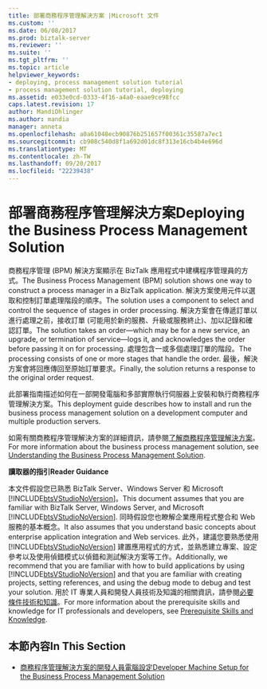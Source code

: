 ```yaml
---
title: 部署商務程序管理解決方案 |Microsoft 文件
ms.custom: ''
ms.date: 06/08/2017
ms.prod: biztalk-server
ms.reviewer: ''
ms.suite: ''
ms.tgt_pltfrm: ''
ms.topic: article
helpviewer_keywords:
- deploying, process management solution tutorial
- process management solution tutorial, deploying
ms.assetid: e033e0cd-0333-4f16-a4a0-eaae9ce98fcc
caps.latest.revision: 17
author: MandiOhlinger
ms.author: mandia
manager: anneta
ms.openlocfilehash: a0a61048ecb90876b251657f00361c35587a7ec1
ms.sourcegitcommit: cb908c540d8f1a692d01dc8f313e16cb4b4e696d
ms.translationtype: MT
ms.contentlocale: zh-TW
ms.lasthandoff: 09/20/2017
ms.locfileid: "22239438"
---
```

# <a name="deploying-the-business-process-management-solution"></a><span data-ttu-id="9300a-102">部署商務程序管理解決方案</span><span class="sxs-lookup"><span data-stu-id="9300a-102">Deploying the Business Process Management Solution</span></span>
<span data-ttu-id="9300a-103">商務程序管理 (BPM) 解決方案顯示在 BizTalk 應用程式中建構程序管理員的方式。</span><span class="sxs-lookup"><span data-stu-id="9300a-103">The Business Process Management (BPM) solution shows one way to construct a process manager in a BizTalk application.</span></span> <span data-ttu-id="9300a-104">解決方案使用元件以選取和控制訂單處理階段的順序。</span><span class="sxs-lookup"><span data-stu-id="9300a-104">The solution uses a component to select and control the sequence of stages in order processing.</span></span> <span data-ttu-id="9300a-105">解決方案會在傳遞訂單以進行處理之前，接收訂單 (可能用於新的服務、升級或服務終止)、加以記錄和確認訂單。</span><span class="sxs-lookup"><span data-stu-id="9300a-105">The solution takes an order—which may be for a new service, an upgrade, or termination of service—logs it, and acknowledges the order before passing it on for processing.</span></span> <span data-ttu-id="9300a-106">處理包含一或多個處理訂單的階段。</span><span class="sxs-lookup"><span data-stu-id="9300a-106">The processing consists of one or more stages that handle the order.</span></span> <span data-ttu-id="9300a-107">最後，解決方案會將回應傳回至原始訂單要求。</span><span class="sxs-lookup"><span data-stu-id="9300a-107">Finally, the solution returns a response to the original order request.</span></span>  
  
 <span data-ttu-id="9300a-108">此部署指南描述如何在一部開發電腦和多部實際執行伺服器上安裝和執行商務程序管理解決方案。</span><span class="sxs-lookup"><span data-stu-id="9300a-108">This deployment guide describes how to install and run the business process management solution on a development computer and multiple production servers.</span></span>  
  
 <span data-ttu-id="9300a-109">如需有關商務程序管理解決方案的詳細資訊，請參閱[了解商務程序管理解決方案](../core/understanding-the-business-process-management-solution.md)。</span><span class="sxs-lookup"><span data-stu-id="9300a-109">For more information about the business process management solution, see [Understanding the Business Process Management Solution](../core/understanding-the-business-process-management-solution.md).</span></span>  
  
 <span data-ttu-id="9300a-110">**讀取器的指引**</span><span class="sxs-lookup"><span data-stu-id="9300a-110">**Reader Guidance**</span></span>  
  
 <span data-ttu-id="9300a-111">本文件假設您已熟悉 BizTalk Server、Windows Server 和 Microsoft [!INCLUDE[btsVStudioNoVersion](../includes/btsvstudionoversion-md.md)]。</span><span class="sxs-lookup"><span data-stu-id="9300a-111">This document assumes that you are familiar with BizTalk Server, Windows Server, and Microsoft [!INCLUDE[btsVStudioNoVersion](../includes/btsvstudionoversion-md.md)].</span></span> <span data-ttu-id="9300a-112">同時假設您也瞭解企業應用程式整合和 Web 服務的基本概念。</span><span class="sxs-lookup"><span data-stu-id="9300a-112">It also assumes that you understand basic concepts about enterprise application integration and Web services.</span></span> <span data-ttu-id="9300a-113">此外，建議您要熟悉使用 [!INCLUDE[btsVStudioNoVersion](../includes/btsvstudionoversion-md.md)] 建置應用程式的方式，並熟悉建立專案、設定參考以及使用偵錯模式以偵錯和測試解決方案等工作。</span><span class="sxs-lookup"><span data-stu-id="9300a-113">Additionally, we recommend that you are familiar with how to build applications by using [!INCLUDE[btsVStudioNoVersion](../includes/btsvstudionoversion-md.md)] and that you are familiar with creating projects, setting references, and using the debug mode to debug and test your solution.</span></span> <span data-ttu-id="9300a-114">用於 IT 專業人員和開發人員技術及知識的相關資訊，請參閱[必要條件技術和知識](../core/prerequisite-skills-and-knowledge5.md)。</span><span class="sxs-lookup"><span data-stu-id="9300a-114">For more information about the prerequisite skills and knowledge for IT professionals and developers, see [Prerequisite Skills and Knowledge](../core/prerequisite-skills-and-knowledge5.md).</span></span>  
  
## <a name="in-this-section"></a><span data-ttu-id="9300a-115">本節內容</span><span class="sxs-lookup"><span data-stu-id="9300a-115">In This Section</span></span>  
  
-   [<span data-ttu-id="9300a-116">商務程序管理解決方案的開發人員電腦設定</span><span class="sxs-lookup"><span data-stu-id="9300a-116">Developer Machine Setup for the Business Process Management Solution</span></span>](../core/developer-machine-setup-for-the-business-process-management-solution.md)